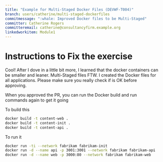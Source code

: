 ```yaml
---
title: "Example for Multi-Staged Docker Files (DEVWF-T004)"
branch: users/catherine/multi-staged-dockerfiles
commitmessage: ":whale: Improved Docker files to be Multi-Staged"
committer: Catherine Rogers
committeremail: catherine@consultancyfirm.example.org
linkedworkitem: Module1
---
```

# Instructions to Fix the exercise
Cool! After I dove in a little bit more, I learned that the docker containers can be smaller and leaner. Multi-Staged files FTW. I created the Docker files for all applications. Please make sure you really check if is OK before approving.

When you approved the PR, you can run the Docker build and run commands again to get it going

To build this

```bash
docker build -t content-web .
docker build -t content-init .
docker build -t content-api .
```

To run it

```bash
docker run -ti --network fabrikam fabrikam-init
docker run -d --name api -p 3001:3001 --network fabrikam fabrikam-api
docker run -d --name web -p 3000:80 --network fabrikam fabrikam-web
```
